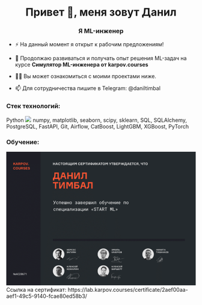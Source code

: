 <h1 align="center">Привет 👋, меня зовут Данил</h1>
<h3 align="center">Я ML-инженер</h3>

- ⚡ На данный момент я открыт к рабочим предложениям!

- 🌱 Продолжаю развиваться и получать опыт решения ML-задач на курсе **Симулятор ML-инженера от karpov.courses**

- 👨‍💻 Вы может ознакомиться с моими проектами ниже.

- 📫 Для сотрудничества пишите в Telegram: @daniltimbal 

<h3 align="left">Стек технологий:</h3>
Python <img src="https://upload.wikimedia.org/wikipedia/commons/e/ed/Pandas_logo.svg"> numpy, matplotlib, seaborn, scipy, sklearn, SQL, SQLAlchemy, PostgreSQL, FastAPI, Git, Airflow, CatBoost, LightGBM, XGBoost, PyTorch

<h3 align="left">Обучение:</h3>
<img src="Сертификат_Фото.png" alt="Обучение">
Ссылка на сертификат: https://lab.karpov.courses/certificate/2aef00aa-aef1-49c5-9140-fcae80ed58b3/